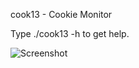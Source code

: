 cook13 - Cookie Monitor

Type ./cook13 -h to get help.

![Screenshot](https://i.ibb.co/tJ8gvFy/img.png)
